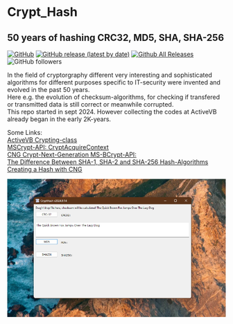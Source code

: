 # Crypt_Hash  
## 50 years of hashing CRC32, MD5, SHA, SHA-256

[![GitHub](https://img.shields.io/github/license/OlimilO1402/Crypt_Hash?style=plastic)](https://github.com/OlimilO1402/Crypt_Hash/blob/master/LICENSE) 
[![GitHub release (latest by date)](https://img.shields.io/github/v/release/OlimilO1402/Crypt_Hash?style=plastic)](https://github.com/OlimilO1402/Crypt_Hash/releases/latest)
[![Github All Releases](https://img.shields.io/github/downloads/OlimilO1402/Crypt_Hash/total.svg)](https://github.com/OlimilO1402/Crypt_Hash/releases/download/v2024.9.14/CryptHash_v2024.9.14.zip)
![GitHub followers](https://img.shields.io/github/followers/OlimilO1402?style=social)


In the field of cryptorgraphy different very interesting and sophisticated algorithms for different purposes specific to IT-security were invented and evolved in the past 50 years.   
Here e.g. the evolution of checksum-algorithms, for checking if transfered or transmitted data is still correct or meanwhile corrupted.   
This repo started in sept 2024. However collecting the codes at ActiveVB already began in the early 2K-years.   

Some Links:  
[ActiveVB Crypting-class](http://www.activevb.de/rubriken/klassen/sonstige/ccrypt.html)  
[MSCrypt-API: CryptAcquireContext](https://learn.microsoft.com/de-de/windows/win32/api/wincrypt/nf-wincrypt-cryptacquirecontexta)   
[CNG Crypt-Next-Generation MS-BCrypt-API:](https://learn.microsoft.com/de-de/windows/win32/api/bcrypt/)  
[The Difference Between SHA-1, SHA-2 and SHA-256 Hash-Algorithms](https://www.thesslstore.com/blog/difference-sha-1-sha-2-sha-256-hash-algorithms/)  
[Creating a Hash with CNG](https://learn.microsoft.com/en-us/windows/win32/seccng/creating-a-hash-with-cng)  
  
![CryptHash Image](Resources/CryptHash.png "CryptHash Image")
